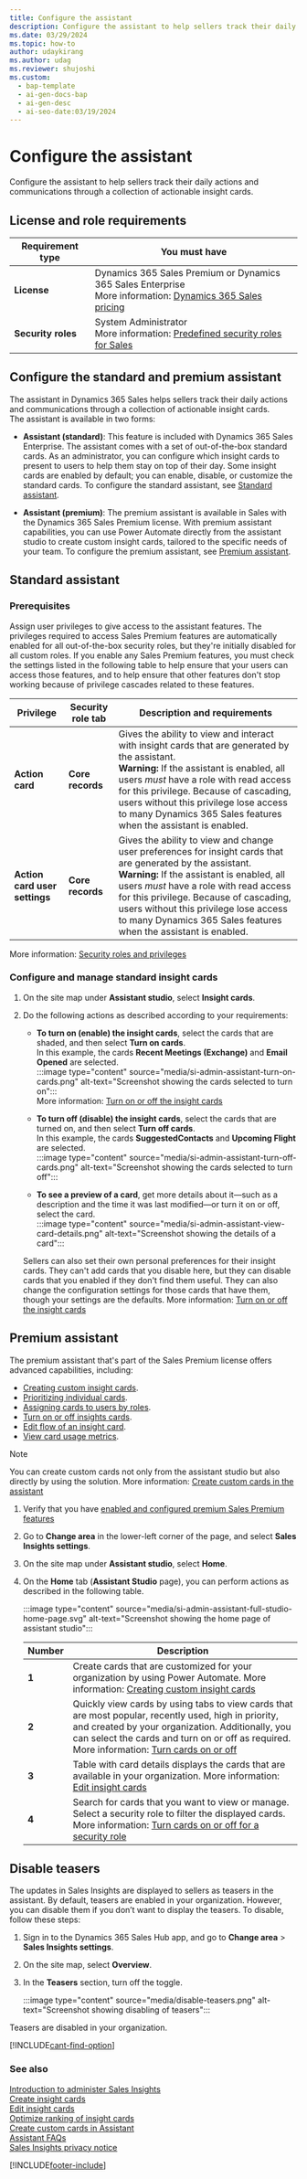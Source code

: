 ```yaml
---
title: Configure the assistant
description: Configure the assistant to help sellers track their daily actions and communications through actionable insight cards.
ms.date: 03/29/2024
ms.topic: how-to
author: udaykirang
ms.author: udag
ms.reviewer: shujoshi
ms.custom:
  - bap-template
  - ai-gen-docs-bap
  - ai-gen-desc
  - ai-seo-date:03/19/2024
---
```


# Configure the assistant

Configure the assistant to help sellers track their daily actions and communications through a collection of actionable insight cards.

## License and role requirements

| Requirement type | You must have |
|-----------------------|---------|
| **License** | Dynamics 365 Sales Premium or Dynamics 365 Sales Enterprise  <br>More information: [Dynamics 365 Sales pricing](https://dynamics.microsoft.com/sales/pricing/) |
| **Security roles** | System Administrator <br>  More information: [Predefined security roles for Sales](security-roles-for-sales.md)|

## Configure the standard and premium assistant

The assistant in Dynamics 365 Sales helps sellers track their daily actions and communications through a collection of actionable insight cards.  
The assistant is available in two forms:  

- **Assistant (standard)**: This feature is included with Dynamics 365 Sales Enterprise. The assistant comes with a set of out-of-the-box standard cards. As an administrator, you can configure which insight cards to present to users to help them stay on top of their day. Some insight cards are enabled by default; you can enable, disable, or customize the standard cards. To configure the standard assistant, see [Standard assistant](#standard-assistant).

- **Assistant (premium)**: The premium assistant is available in Sales with the Dynamics 365 Sales Premium license. With premium assistant capabilities, you can use Power Automate directly from the assistant studio to create custom insight cards, tailored to the specific needs of your team. To configure the premium assistant, see [Premium assistant](#premium-assistant).

## Standard assistant

### Prerequisites

Assign user privileges to give access to the assistant features. The privileges required to access Sales Premium features are automatically enabled for all out-of-the-box security roles, but they're initially disabled for all custom roles. If you enable any Sales Premium features, you must check the settings listed in the following table to help ensure that your users can access those features, and to help ensure that other features don't stop working because of privilege cascades related to these features.

|Privilege| Security role tab |Description and requirements|
|---------|-------------------|----------------------------|
|**Action card**| **Core records**  |Gives the ability to view and interact with insight cards that are generated by the assistant. <br> **Warning:** If the assistant is enabled, all users *must* have a role with read access for this privilege. Because of cascading, users without this privilege lose access to many Dynamics 365 Sales features when the assistant is enabled.|
| **Action card user settings** | **Core records**  | Gives the ability to view and change user preferences for insight cards that are generated by the assistant. **Warning:** If the assistant is enabled, all users *must* have a role with read access for this privilege. Because of cascading, users without this privilege lose access to many Dynamics 365 Sales features when the assistant is enabled. |

More information: [Security roles and privileges](/dynamics365/customer-engagement/admin/security-roles-privileges)

### Configure and manage standard insight cards

1. On the site map under **Assistant studio**, select **Insight cards**.

1. Do the following actions as described according to your requirements:  

    - **To turn on (enable) the insight cards**, select the cards that are shaded, and then select **Turn on cards**.  
        In this example, the cards **Recent Meetings (Exchange)** and **Email Opened** are selected.  
        :::image type="content" source="media/si-admin-assistant-turn-on-cards.png" alt-text="Screenshot showing the cards selected to turn on":::  
        More information: [Turn on or off the insight cards](turn-on-off-insight-cards.md)

    - **To turn off (disable) the insight cards**, select the cards that are turned on, and then select **Turn off cards**.  
        In this example, the cards **SuggestedContacts** and **Upcoming Flight** are selected.  
        :::image type="content" source="media/si-admin-assistant-turn-off-cards.png" alt-text="Screenshot showing the cards selected to turn off":::

    - **To see a preview of a card**, get more details about it&mdash;such as a description and the time it was last modified&mdash;or turn it on or off, select the card.  
        :::image type="content" source="media/si-admin-assistant-view-card-details.png" alt-text="Screenshot showing the details of a card":::

    Sellers can also set their own personal preferences for their insight cards. They can't add cards that you disable here, but they can disable cards that you enabled if they don't find them useful. They can also change the configuration settings for those cards that have them, though your settings are the defaults. More information: [Turn on or off the insight cards](turn-on-off-insight-cards.md)

## Premium assistant

The premium assistant that's part of the Sales Premium license offers advanced capabilities, including:

- [Creating custom insight cards](create-insight-cards-flow.md).
- [Prioritizing individual cards](edit-insight-cards.md#set-priority-for-a-card).
- [Assigning cards to users by roles](edit-insight-cards.md#assign-roles-to-or-remove-roles-from-a-card).
- [Turn on or off insights cards](edit-insight-cards.md#turn-cards-on-or-off).
- [Edit flow of an insight card](edit-insight-cards.md#edit-flow-of-a-card).
- [View card usage metrics](edit-insight-cards.md#view-card-usage-metrics).

> [!NOTE]
> You can create custom cards not only from the assistant studio but also directly by using the solution. More information: [Create custom cards in the assistant](extend-relationship-assistant-card.md)

1. Verify that you have [enabled and configured premium Sales Premium features](intro-admin-guide-sales-insights.md#enable-and-configure-premium-sales-insights-features)

1. Go to **Change area** in the lower-left corner of the page, and select **Sales Insights settings**.

1. On the site map under **Assistant studio**, select **Home**.

1. On the **Home** tab (**Assistant Studio** page), you can perform actions as described in the following table.

    :::image type="content" source="media/si-admin-assistant-full-studio-home-page.svg" alt-text="Screenshot showing the home page of assistant studio":::

    | Number | Description |
    |--------|---------|
    | **1** | Create cards that are customized for your organization by using Power Automate. More information: [Creating custom insight cards](create-insight-cards-flow.md) |
    | **2** | Quickly view cards by using tabs to view cards that are most popular, recently used, high in priority, and created by your organization. Additionally, you can select the cards and turn on or off as required. More information: [Turn cards on or off](edit-insight-cards.md#turn-cards-on-or-off) |
    | **3** | Table with card details displays the cards that are available in your organization. More information: [Edit insight cards](edit-insight-cards.md) |
    | **4** | Search for cards that you want to view or manage. Select a security role to filter the displayed cards. More information: [Turn cards on or off for a security role](edit-insight-cards.md#turn-cards-on-or-off-for-a-security-role)   |

## Disable teasers

The updates in Sales Insights are displayed to sellers as teasers in the assistant. By default, teasers are enabled in your organization. However, you can disable them if you don’t want to display the teasers. To disable, follow these steps:

1. Sign in to the Dynamics 365 Sales Hub app, and go to **Change area** > **Sales Insights settings**.

1. On the site map, select **Overview**.

1. In the **Teasers** section, turn off the toggle.

    :::image type="content" source="media/disable-teasers.png" alt-text="Screenshot showing disabling of teasers":::

Teasers are disabled in your organization.

[!INCLUDE[cant-find-option](../includes/cant-find-option.md)]

### See also

[Introduction to administer Sales Insights](intro-admin-guide-sales-insights.md)  
[Create insight cards](create-insight-cards-flow.md)  
[Edit insight cards](edit-insight-cards.md)  
[Optimize ranking of insight cards](optimize-ranking-insight-cards.md)  
[Create custom cards in Assistant](extend-relationship-assistant-card.md)  
[Assistant FAQs](faqs-sales-insights.md#assistant)  
[Sales Insights privacy notice](privacy-notice.md)  


[!INCLUDE[footer-include](../includes/footer-banner.md)]
